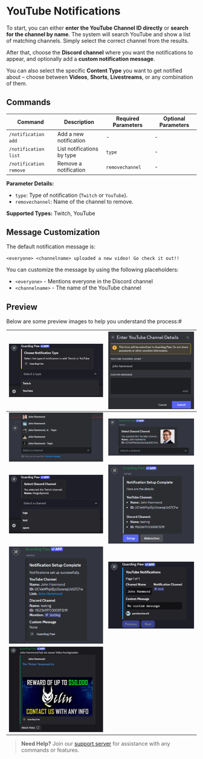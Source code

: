 # YouTube Notifications

To start, you can either **enter the YouTube Channel ID directly** or **search for the channel by name**. The system will search YouTube and show a list of matching channels. Simply select the correct channel from the results.

After that, choose the **Discord channel** where you want the notifications to appear, and optionally add a **custom notification message**.

You can also select the specific **Content Type** you want to get notified about – choose between **Videos**, **Shorts**, **Livestreams**, or any combination of them.


## Commands

| Command                | Description                  | Required Parameters | Optional Parameters |
|------------------------|------------------------------|---------------------|--------------------|
| `/notification add`    | Add a new notification       | -                   | -                  |
| `/notification list`   | List notifications by type   | `type`              | -                  |
| `/notification remove` | Remove a notification        | `removechannel`     | -                  |

**Parameter Details:**
- `type`: Type of notification (`Twitch` or `YouTube`).
- `removechannel`: Name of the channel to remove.

**Supported Types:** Twitch, YouTube

## Message Customization

The default notification message is:
```
<everyone> <channelname> uploaded a new video! Go check it out!!
```

You can customize the message by using the following placeholders:
- `<everyone>` - Mentions everyone in the Discord channel
- `<channelname>` - The name of the YouTube channel

## Preview

Below are some preview images to help you understand the process:#


| ![Notification Discord Select](../assets/images/Notification/Notification_Discord_Select.png)           | ![YouTube Name Entry](../assets/images/Notification/youtube/Notification_Discord_Entername.png)     |
| ------------------------------------------------------------------------------------------------------- | --------------------------------------------------------------------------------------------------- |
| ![YouTube Channel Select](../assets/images/notification/youtube/Notification_Discord_Channelselect.png) | ![YouTube Channel Info](../assets/images/notification/youtube/Notification_Discord_Channelinfo.png) |
| ![Discord Channel Select](../assets/images/Notification/Notification_Discord_Channel.png)               | ![YouTube End Info](../assets/images/notification/youtube/Notification_Discord_youtube_Endinfo.png) |
| ![YouTube Final Setup](../assets/images/Notification/youtube/Notification_Discord_Final.png)            | ![YouTube Notification List](../assets/images/notification/youtube/Notification_Discord_List.png)   |
| ![Video Notification Preview](../assets/images/Notification/youtube/Notification_Discord_Result.png)    |                                                                                                     |














> **Need Help?** Join our [support server](https://pnnet.dev/discord) for assistance with any commands or features.
